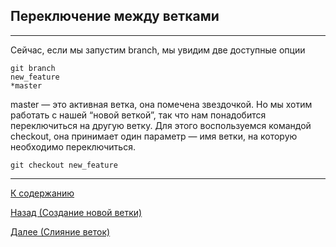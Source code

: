 ## Переключение между ветками

---

Сейчас, если мы запустим branch, мы увидим две доступные опции

```bash=
git branch  
new_feature  
*master
```

master — это активная ветка, она помечена звездочкой. Но мы хотим работать с нашей “новой веткой”, так что нам понадобится переключиться на другую ветку. Для этого воспользуемся командой checkout, она принимает один параметр — имя ветки, на которую необходимо переключиться.

```bash=
git checkout new_feature
```

---

[К содержанию](./readme.md)

[Назад (Создание новой ветки)](./new_branch.md)

[Далее (Слияние веток)](./merge_branch.md)